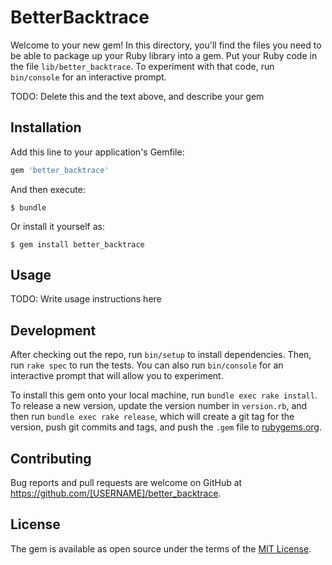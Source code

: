 # BetterBacktrace

Welcome to your new gem! In this directory, you'll find the files you need to be able to package up your Ruby library into a gem. Put your Ruby code in the file `lib/better_backtrace`. To experiment with that code, run `bin/console` for an interactive prompt.

TODO: Delete this and the text above, and describe your gem

## Installation

Add this line to your application's Gemfile:

```ruby
gem 'better_backtrace'
```

And then execute:

    $ bundle

Or install it yourself as:

    $ gem install better_backtrace

## Usage

TODO: Write usage instructions here

## Development

After checking out the repo, run `bin/setup` to install dependencies. Then, run `rake spec` to run the tests. You can also run `bin/console` for an interactive prompt that will allow you to experiment.

To install this gem onto your local machine, run `bundle exec rake install`. To release a new version, update the version number in `version.rb`, and then run `bundle exec rake release`, which will create a git tag for the version, push git commits and tags, and push the `.gem` file to [rubygems.org](https://rubygems.org).

## Contributing

Bug reports and pull requests are welcome on GitHub at https://github.com/[USERNAME]/better_backtrace.

## License

The gem is available as open source under the terms of the [MIT License](https://opensource.org/licenses/MIT).
